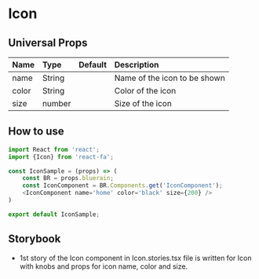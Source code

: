 # Icon

## Universal Props

| Name | Type | Default | Description |
|:-----|:-----|:--------|:------------|
| name | String |  | Name of the icon to be shown |
| color | String | | Color of the icon |
| size | number | | Size of the icon |


## How to use

```JavaScript
import React from 'react';
import {Icon} from 'react-fa';

const IconSample = (props) => (
    const BR = props.bluerain;
    const IconComponent = BR.Components.get('IconComponent');
    <IconComponent name='home' color='black' size={200} />
)

export default IconSample;
```

## Storybook

- 1st story of the Icon component in Icon.stories.tsx file is written for Icon with knobs and props for icon name, color and size.
